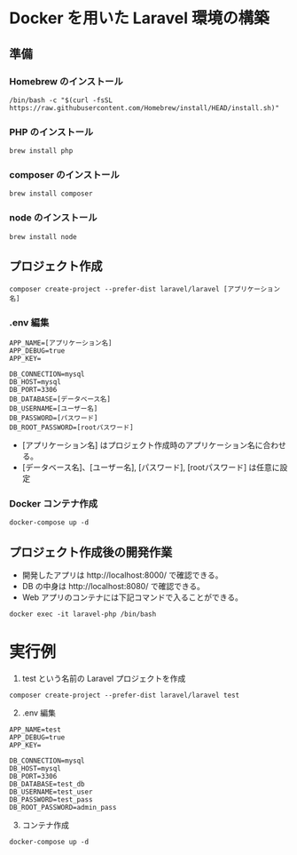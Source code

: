 # Docker を用いた Laravel 環境の構築
## 準備
### Homebrew のインストール
```
/bin/bash -c "$(curl -fsSL https://raw.githubusercontent.com/Homebrew/install/HEAD/install.sh)"
```

### PHP のインストール
```
brew install php
```

### composer のインストール
```
brew install composer
```

### node のインストール
```
brew install node
```

## プロジェクト作成
```
composer create-project --prefer-dist laravel/laravel [アプリケーション名]
```

### .env 編集
```
APP_NAME=[アプリケーション名]
APP_DEBUG=true
APP_KEY=

DB_CONNECTION=mysql
DB_HOST=mysql
DB_PORT=3306
DB_DATABASE=[データベース名]
DB_USERNAME=[ユーザー名]
DB_PASSWORD=[パスワード]
DB_ROOT_PASSWORD=[rootパスワード]
```
- [アプリケーション名] はプロジェクト作成時のアプリケーション名に合わせる。
- [データベース名]、[ユーザー名], [パスワード], [rootパスワード] は任意に設定

### Docker コンテナ作成
```
docker-compose up -d
```

## プロジェクト作成後の開発作業
- 開発したアプリは http://localhost:8000/ で確認できる。
- DB の中身は http://localhost:8080/ で確認できる。
- Web アプリのコンテナには下記コマンドで入ることができる。
```
docker exec -it laravel-php /bin/bash
```

# 実行例
1. test という名前の Laravel プロジェクトを作成
```
composer create-project --prefer-dist laravel/laravel test
```

2. .env 編集
```
APP_NAME=test
APP_DEBUG=true
APP_KEY=

DB_CONNECTION=mysql
DB_HOST=mysql
DB_PORT=3306
DB_DATABASE=test_db
DB_USERNAME=test_user
DB_PASSWORD=test_pass
DB_ROOT_PASSWORD=admin_pass
```

3. コンテナ作成
```
docker-compose up -d
```
